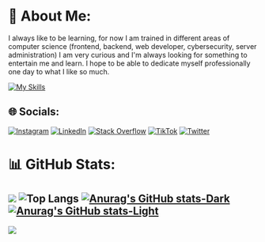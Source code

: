 # 💫 About Me:
I always like to be learning, for now I am trained in different areas of computer science (frontend, backend, web developer, cybersecurity, server administration) I am very curious and I'm always looking for something to entertain me and learn. I hope to be able to dedicate myself professionally one day to what I like so much.

[![My Skills](https://skillicons.dev/icons?i=js,html,css,wasm)](https://skillicons.dev)

## 🌐 Socials:
[![Instagram](https://img.shields.io/badge/Instagram-%23E4405F.svg?logo=Instagram&logoColor=white)](https://instagram.com/_sebascm_) [![LinkedIn](https://img.shields.io/badge/LinkedIn-%230077B5.svg?logo=linkedin&logoColor=white)](https://linkedin.com/in/sebascm) [![Stack Overflow](https://img.shields.io/badge/-Stackoverflow-FE7A16?logo=stack-overflow&logoColor=white)](https://stackoverflow.com/users/22866536) [![TikTok](https://img.shields.io/badge/TikTok-%23000000.svg?logo=TikTok&logoColor=white)](https://tiktok.com/@__sebascm__) [![Twitter](https://img.shields.io/badge/Twitter-%231DA1F2.svg?logo=Twitter&logoColor=white)](https://twitter.com/_sebascm_) 

# 📊 GitHub Stats:
![](https://github-readme-stats.vercel.app/api/top-langs/?username=sebascm-dev&theme=gruvbox&hide_border=false&include_all_commits=true&count_private=true&layout=compact)
![Top Langs](https://github-readme-stats.vercel.app/api/top-langs/?username=sebascm-dev&hide_progress=false)
[![Anurag's GitHub stats-Dark](https://github-readme-stats.vercel.app/api?username=sebascm-dev&show_icons=true&theme=dark#gh-dark-mode-only)](https://github.com/sebascm-dev/github-readme-stats#gh-dark-mode-only)
[![Anurag's GitHub stats-Light](https://github-readme-stats.vercel.app/api?username=sebascm-dev&show_icons=true&theme=default#gh-light-mode-only)](https://github.com/sebascm-dev/github-readme-stats#gh-light-mode-only)
---
[![](https://visitcount.itsvg.in/api?id=sebascm-dev&icon=0&color=3)](https://visitcount.itsvg.in)

<!-- Proudly created with GPRM ( https://gprm.itsvg.in ) -->
